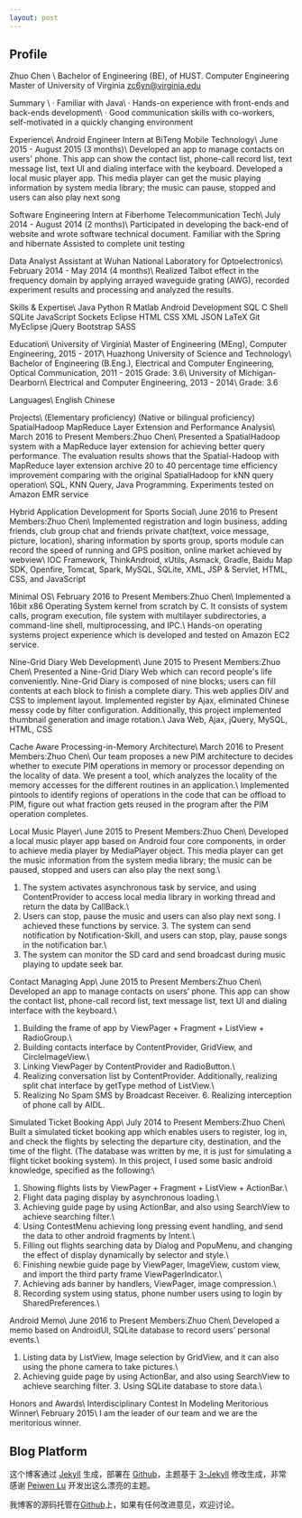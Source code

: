 ```yaml
---
layout: post
---
```


## Profile

Zhuo Chen \\
Bachelor of Engineering (BE), of HUST. Computer Engineering Master of University of Virginia
zc6yn@virginia.edu

Summary \\
· Familiar with Java\\
· Hands-on experience with front-ends and back-ends development\\
· Good communication skills with co-workers, self-motivated in a quickly changing environment

Experience\\
Android Engineer Intern at BiTeng Mobile Technology\\
June 2015 - August 2015 (3 months)\\
Developed an app to manage contacts on users' phone. This app can show the contact list, phone-call record
list, text message list, text UI and dialing interface with the keyboard.
Developed a local music player app. This media player can get the music playing information by system
media library; the music can pause, stopped and users can also play next song

Software Engineering Intern at Fiberhome Telecommunication Tech\\
July 2014 - August 2014 (2 months)\\
Participated in developing the back-end of website and wrote software technical document. Familiar with the
Spring and hibernate
Assisted to complete unit testing

Data Analyst Assistant at Wuhan National Laboratory for Optoelectronics\\
February 2014 - May 2014 (4 months)\\
Realized Talbot effect in the frequency domain by applying arrayed waveguide grating (AWG), recorded
experiment results and processing and analyzed the results.

Skills & Expertise\\
Java Python R Matlab Android Development SQL C Shell SQLite JavaScript Sockets Eclipse HTML CSS XML JSON LaTeX Git MyEclipse jQuery Bootstrap SASS

Education\\
University of Virginia\\
Master of Engineering (MEng), Computer Engineering, 2015 - 2017\\
Huazhong University of Science and Technology\\
Bachelor of Engineering (B.Eng.), Electrical and Computer Engineering, Optical Communication, 2011 - 2015 Grade: 3.6\\
University of Michigan-Dearborn\\
Electrical and Computer Engineering, 2013 - 2014\\
 Grade: 3.6

Languages\\
English Chinese

Projects\\
(Elementary proficiency) (Native or bilingual proficiency)
  SpatialHadoop MapReduce Layer Extension and Performance Analysis\\
March 2016 to Present Members:Zhuo Chen\\
Presented a SpatialHadoop system with a MapReduce layer extension for achieving better query performance. The evaluation results shows that the Spatial-Hadoop with MapReduce layer extension archive 20 to 40 percentage time efficiency improvement comparing with the original SpatialHadoop for kNN query operation\\
SQL, KNN Query, Java Programming. Experiments tested on Amazon EMR service

Hybrid Application Development for Sports Social\\
June 2016 to Present Members:Zhuo Chen\\
Implemented registration and login business, adding friends, club group chat and friends private chat(text, voice message, picture, location), sharing information by sports group, sports module can record the speed of running and GPS position, online market achieved by webview\\
IOC Framework, ThinkAndroid, xUtils, Asmack, Gradle, Baidu Map SDK, Openfire, Tomcat, Spark, MySQL, SQLite, XML, JSP \& Servlet, HTML, CSS, and JavaScript

Minimal OS\\
February 2016 to Present Members:Zhuo Chen\\
Implemented a 16bit x86 Operating System kernel from scratch by C. It consists of system calls, program execution, file system with multilayer subdirectories, a command-line shell, multiprocessing, and IPC.\\
Hands-on operating systems project experience which is developed and tested on Amazon EC2 service.

Nine-Grid Diary Web Development\\
June 2015 to Present Members:Zhuo Chen\\
Presented a Nine-Grid Diary Web which can record people's life conveniently. Nine-Grid Diary is composed of nine blocks; users can fill contents at each block to finish a complete diary. This web applies DIV
and CSS to implement layout. Implemented register by Ajax, eliminated Chinese messy code by filter configuration. Additionally, this project implemented thumbnail generation and image rotation.\\
Java Web, Ajax, jQuery, MySQL, HTML, CSS

Cache Aware Processing-in-Memory Architecture\\
March 2016 to Present Members:Zhuo Chen\\
Our team proposes a new PIM architecture to decides whether to execute PIM operations in memory or processor depending on the locality of data. We present a tool, which analyzes the locality of the memory accesses for the different routines in an application.\\
Implemented pintools to identify regions of operations in the code that can be offload to PIM, figure out what fraction gets reused in the program after the PIM operation completes.

Local Music Player\\
June 2015 to Present Members:Zhuo Chen\\
Developed a local music player app based on Android four core components, in order to achieve media player by MediaPlayer object. This media player can get the music information from the system media library; the music can be paused, stopped and users can also play the next song.\\
1. The system activates asynchronous task by service, and using ContentProvider to access local media library in working thread and return the data by CallBack.\\
2. Users can stop, pause the music and users can also play next song. I achieved these functions by service. 3. The system can send notification by Notification-Skill, and users can stop, play, pause songs in the
notification bar.\\
4. The system can monitor the SD card and send broadcast during music playing to update seek bar.

Contact Managing App\\
June 2015 to Present Members:Zhuo Chen\\
Developed an app to manage contacts on users’ phone. This app can show the contact list, phone-call record list, text message list, text UI and dialing interface with the keyboard.\\
1. Building the frame of app by ViewPager + Fragment + ListView + RadioGroup.\\
2. Building contacts interface by ContentProvider, GridView, and CircleImageView.\\
3. Linking ViewPager by ContentProvider and RadioButton.\\
4. Realizing conversation list by ContentProvider. Additionally, realizing split chat interface by getType
method of ListView.\\
5. Realizing No Spam SMS by Broadcast Receiver. 6. Realizing interception of phone call by AIDL.

Simulated Ticket Booking App\\
July 2014 to Present Members:Zhuo Chen\\
Built a simulated ticket booking app which enables users to register, log in, and check the flights by selecting the departure city, destination, and the time of the flight. (The database was written by me, it is just for simulating a flight ticket booking system). In this project, I used some basic android knowledge, specified as the following:\\
1. Showing flights lists by ViewPager + Fragment + ListView + ActionBar.\\
2. Flight data paging display by asynchronous loading.\\
3. Achieving guide page by using ActionBar, and also using SearchView to achieve searching filter.\\
4. Using ContestMenu achieving long pressing event handling, and send the data to other android fragments
by Intent.\\
5. Filling out flights searching data by Dialog and PopuMenu, and changing the effect of display dynamically
by selector and style.\\
6. Finishing newbie guide page by ViewPager, ImageView, custom view, and import the third party frame
ViewPagerIndicator.\\
7. Achieving ads banner by handlers, ViewPager, image compression.\\
8. Recording system using status, phone number users using to login by SharedPreferences.\\

Android Memo\\
June 2016 to Present Members:Zhuo Chen\\
Developed a memo based on AndroidUI, SQLite database to record users’ personal events.\\
1. Listing data by ListView, Image selection by GridView, and it can also using the phone camera to take
pictures.\\
2. Achieving guide page by using ActionBar, and also using SearchView to achieve searching filter. 3. Using SQLite database to store data.\\

Honors and Awards\\
Interdisciplinary Contest In Modeling Meritorious Winner\\
February 2015\\
I am the leader of our team and we are the meritorious winner.


## Blog Platform

这个博客通过 [Jekyll](http://jekyllrb.com/) 生成，部署在 [Github](https://pages.github.com)，主题基于 [3-Jekyll](https://github.com/P233/3-Jekyll) 修改生成，非常感谢 [Peiwen Lu](https://github.com/P233) 开发出这么漂亮的主题。

我博客的源码托管在[Github](https://github.com/zhuochenhust/zhuochenhust.github.io)上，如果有任何改进意见，欢迎讨论。
